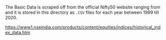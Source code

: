 The Basic Data is scraped off from the official Nifty50 website ranging from and it is stored in this directory as `.CSV` files for each year between 1999 till 2020. 

https://www1.nseindia.com/products/content/equities/indices/historical_index_data.htm
